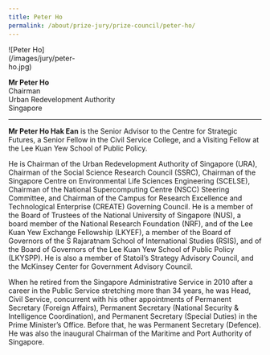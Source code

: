 ```yaml
---
title: Peter Ho
permalink: /about/prize-jury/prize-council/peter-ho/
---
```


<div style="width:150px">![Peter Ho](/images/jury/peter-ho.jpg)</div>

**Mr Peter Ho**<br>
Chairman<br>
Urban Redevelopment Authority  
Singapore

---

**Mr Peter Ho Hak Ean**  is the Senior Advisor to the Centre for Strategic Futures, a Senior Fellow in the Civil Service College, and a Visiting Fellow at the Lee Kuan Yew School of Public Policy.  
  
He is Chairman of the Urban Redevelopment Authority of Singapore (URA), Chairman of the Social Science Research Council (SSRC), Chairman of the Singapore Centre on Environmental Life Sciences Engineering (SCELSE), Chairman of the National Supercomputing Centre (NSCC) Steering Committee, and Chairman of the Campus for Research Excellence and Technological Enterprise (CREATE) Governing Council. He is a member of the Board of Trustees of the National University of Singapore (NUS), a board member of the National Research Foundation (NRF), and of the Lee Kuan Yew Exchange Fellowship (LKYEF), a member of the Board of Governors of the S Rajaratnam School of International Studies (RSIS), and of the Board of Governors of the Lee Kuan Yew School of Public Policy (LKYSPP). He is also a member of Statoil’s Strategy Advisory Council, and the McKinsey Center for Government Advisory Council.  
  
When he retired from the Singapore Administrative Service in 2010 after a career in the Public Service stretching more than 34 years, he was Head, Civil Service, concurrent with his other appointments of Permanent Secretary (Foreign Affairs), Permanent Secretary (National Security & Intelligence Coordination), and Permanent Secretary (Special Duties) in the Prime Minister’s Office. Before that, he was Permanent Secretary (Defence). He was also the inaugural Chairman of the Maritime and Port Authority of Singapore.
